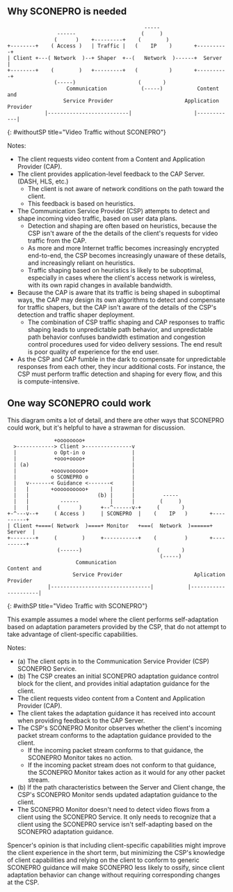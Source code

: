 ## Why SCONEPRO is needed
~~~~~~~~
                                            ----- 
                ------                     (     )              
               (      )    +---------+    (        )             
+--------+    ( Access )   | Traffic |   (    IP    )       +----------+
| Client +---( Network  )--+ Shaper  +--(   Network  )------+  Server  |
+--------+    (        )   +---------+   (          )       +----------+
               (-----)                    (       )         
                   Communication           (-----)           Content and 
                  Service Provider                       Application Provider
            |--------------------------|                    |------------|
~~~~~~~~
{: #withoutSP title="Video Traffic without SCONEPRO"}

Notes: 

* The client requests video content from a Content and Application Provider (CAP).
* The client provides application-level feedback to the CAP Server. (DASH, HLS, etc.)
   * The client is not aware of network conditions on the path toward the client.
   * This feedback is based on heuristics.
* The Communication Service Provider (CSP) attempts to detect and shape incoming video traffic, based on user data plans.
   * Detection and shaping are often based on heuristics, because the CSP isn't aware of the the details of the client's requests for video traffic from the CAP. 
   * As more and more Internet traffic becomes increasingly encrypted end-to-end, the CSP becomes increasingly unaware of these details, and increasingly reliant on heuristics. 
   * Traffic shaping based on heuristics is likely to be suboptimal, especially in cases where the client's access network is wireless, with its own rapid changes in available bandwidth.
* Because the CAP is aware that its traffic is being shaped in suboptimal ways, the CAP may design its own algorithms to detect and compensate for traffic shapers, but the CAP isn't aware of the details of the CSP's detection and traffic shaper deployment.
   * The combination of CSP traffic shaping and CAP responses to traffic shaping leads to unpredictable path behavior, and unpredictable path behavior confuses bandwidth estimation and congestion control procedures used for video delivery sessions. The end result is poor quality of experience for the end user. 
* As the CSP and CAP fumble in the dark to compensate for unpredictable responses from each other, they incur additional costs. For instance, the CSP must perform traffic detection and shaping for every flow, and this is compute-intensive. 

## One way SCONEPRO could work

This diagram omits a lot of detail, and there are other ways that SCONEPRO could work, but it's helpful to have a strawman for discussion.

~~~~~~~~
               +oooooooo+ 
  >------------> Client >---------------v
  |            o Opt-in o               |
  |            +ooo+oooo+               |  
  | (a)                                 |
  |           +ooovoooooo+              |
  |           o SCONEPRO o              |
  |   v-------< Guidance <-------<      |
  |   |       +oooooooooo+       |      |
  |   |                      (b) |      |         ----- 
  |   |          ------          |      |        (     )              
  |   |         (      )      +--^------v-+     (       )             
+-^---v--+     ( Access )     | SCONEPRO  |    (    IP   )       +----------+
| Client +====( Network  )====+ Monitor   +===(  Network  )======+  Server  |
+--------+     (        )     +-----------+    (         )       +----------+
                (------)                        (       )         
                                                 (-----)
                      Communication                             Content and 
                     Service Provider                       Aplication Provider
             |--------------------------------|           |---------------------|
~~~~~~~~
{: #withSP title="Video Traffic with SCONEPRO"}

This example assumes a model where the client performs self-adaptation based on adaptation parameters provided by the CSP, that do not attempt to take advantage of client-specific capabilities. 

Notes: 

* (a) The client opts in to the Communication Service Provider (CSP) SCONEPRO Service.
* (b) The CSP creates an initial SCONEPRO adaptation guidance control block for the client, and provides initial adaptation guidance for the client. 
* The client requests video content from a Content and Application Provider (CAP).
* The client takes the adaptation guidance it has received into account when providing feedback to the CAP Server.
* The CSP's SCONEPRO Monitor observes whether the client's incoming packet stream conforms to the adaptation guidance provided to the client.
   * If the incoming packet stream conforms to that guidance, the SCONEPRO Monitor takes no action.
   * If the incoming packet stream does not conform to that guidance, the SCONEPRO Monitor takes action as it would for any other packet stream.
* (b) If the path characteristics between the Server and Client change, the CSP's SCONEPRO Monitor sends updated adaptation guidance to the client.
* The SCONEPRO Monitor doesn't need to detect video flows from a client using the SCONEPRO Service. It only needs to recognize that a client using the SCONEPRO service isn't self-adapting based on the SCONEPRO adaptation guidance.

Spencer's opinion is that including client-specific capabilities might improve the client experience in the short term, but minimizing the CSP's knowledge of client capabilities and relying on the client to conform to generic SCONEPRO guidance will make SCONEPRO less likely to ossify, since client adaptation behavior can change without requiring corresponding changes at the CSP.
 
